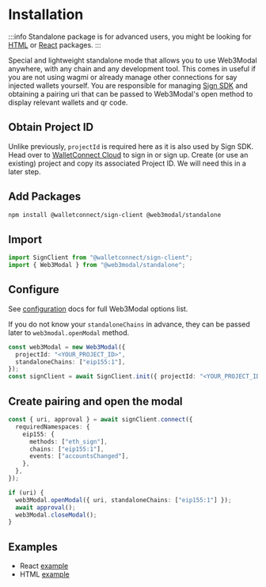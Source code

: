 # Installation

:::info
Standalone package is for advanced users, you might be looking for [HTML](../html-js/installation.md) or [React](../react/installation.md) packages.
:::

Special and lightweight standalone mode that allows you to use Web3Modal anywhere, with any chain and any development tool. This comes in useful if you are not using wagmi or already manage other connections for say injected wallets yourself. You are responsible for managing [Sign SDK](../../api/sign.md) and obtaining a pairing uri that can be passed to Web3Modal's open method to display relevant wallets and qr code.

## Obtain Project ID

Unlike previously, `projectId` is required here as it is also used by Sign SDK. Head over to [WalletConnect Cloud](https://cloud.walletconnect.com/) to sign in or sign up. Create (or use an existing) project and copy its associated Project ID. We will need this in a later step.

## Add Packages

```bash npm2yarn
npm install @walletconnect/sign-client @web3modal/standalone
```

## Import

```ts
import SignClient from "@walletconnect/sign-client";
import { Web3Modal } from "@web3modal/standalone";
```

## Configure

See [configuration](../configuration.md) docs for full Web3Modal options list.

If you do not know your `standaloneChains` in advance, they can be passed later to `web3modal.openModal` method.

```ts
const web3Modal = new Web3Modal({
  projectId: "<YOUR_PROJECT_ID>",
  standaloneChains: ["eip155:1"],
});
const signClient = await SignClient.init({ projectId: "<YOUR_PROJECT_ID>" });
```

## Create pairing and open the modal

```ts
const { uri, approval } = await signClient.connect({
  requiredNamespaces: {
    eip155: {
      methods: ["eth_sign"],
      chains: ["eip155:1"],
      events: ["accountsChanged"],
    },
  },
});

if (uri) {
  web3Modal.openModal({ uri, standaloneChains: ["eip155:1"] });
  await approval();
  web3Modal.closeModal();
}
```

## Examples

- React [example](https://github.com/WalletConnect/web3modal/tree/V2/examples/react-standalone)
- HTML [example](https://github.com/WalletConnect/web3modal/tree/V2/examples/html-standalone)
